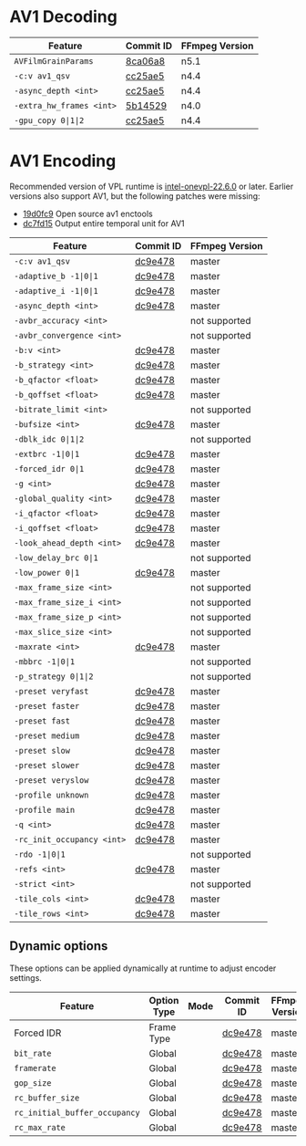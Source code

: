 # AV1 Decoding

| Feature                     | Commit ID                                                                                   | FFmpeg Version |
| --------------------------- | ------------------------------------------------------------------------------------------- | -------------- |
| `AVFilmGrainParams`         | [8ca06a8](https://github.com/FFmpeg/FFmpeg/commit/8ca06a8148db1b5e8394b2941790fcae29a84f46) | n5.1           |
| `-c:v av1_qsv`              | [cc25ae5](https://github.com/FFmpeg/FFmpeg/commit/cc25ae5d8ad2cef2dc8a21b828e89e5077b9dae3) | n4.4           |
| `-async_depth <int>`        | [cc25ae5](https://github.com/FFmpeg/FFmpeg/commit/cc25ae5d8ad2cef2dc8a21b828e89e5077b9dae3) | n4.4           |
| `-extra_hw_frames <int>`    | [5b14529](https://github.com/FFmpeg/FFmpeg/commit/5b145290df2998a9836a93eb925289c6c8b63af0) | n4.0           |
| `-gpu_copy 0\|1\|2`         | [cc25ae5](https://github.com/FFmpeg/FFmpeg/commit/cc25ae5d8ad2cef2dc8a21b828e89e5077b9dae3) | n4.4           |


# AV1 Encoding

Recommended version of VPL runtime is [intel-onevpl-22.6.0](https://github.com/oneapi-src/oneVPL-intel-gpu/releases/tag/intel-onevpl-22.6.0)
or later. Earlier versions also support AV1, but the following patches were missing:

* [19d0fc9](https://github.com/oneapi-src/oneVPL-intel-gpu/commit/19d0fc9) Open source av1 enctools
* [dc7fd15](https://github.com/oneapi-src/oneVPL-intel-gpu/commit/dc7fd15) Output entire temporal unit for AV1 

| Feature                     | Commit ID                                                                                   | FFmpeg Version |
| --------------------------- | ------------------------------------------------------------------------------------------- | -------------- |
| `-c:v av1_qsv`              | [dc9e478](https://github.com/FFmpeg/FFmpeg/commit/dc9e4789a3b504c08c8cd24e990aa692dde50bc6) | master         |
| `-adaptive_b -1\|0\|1`      | [dc9e478](https://github.com/FFmpeg/FFmpeg/commit/dc9e4789a3b504c08c8cd24e990aa692dde50bc6) | master         |
| `-adaptive_i -1\|0\|1`      | [dc9e478](https://github.com/FFmpeg/FFmpeg/commit/dc9e4789a3b504c08c8cd24e990aa692dde50bc6) | master         |
| `-async_depth <int>`        | [dc9e478](https://github.com/FFmpeg/FFmpeg/commit/dc9e4789a3b504c08c8cd24e990aa692dde50bc6) | master         |
| `-avbr_accuracy <int>`      | | not supported |
| `-avbr_convergence <int>`   | | not supported |
| `-b:v <int>`                | [dc9e478](https://github.com/FFmpeg/FFmpeg/commit/dc9e4789a3b504c08c8cd24e990aa692dde50bc6) | master         |
| `-b_strategy <int>`         | [dc9e478](https://github.com/FFmpeg/FFmpeg/commit/dc9e4789a3b504c08c8cd24e990aa692dde50bc6) | master         |
| `-b_qfactor <float>`        | [dc9e478](https://github.com/FFmpeg/FFmpeg/commit/dc9e4789a3b504c08c8cd24e990aa692dde50bc6) | master         |
| `-b_qoffset <float>`        | [dc9e478](https://github.com/FFmpeg/FFmpeg/commit/dc9e4789a3b504c08c8cd24e990aa692dde50bc6) | master         |
| `-bitrate_limit <int>`      | | not supported |
| `-bufsize <int>`            | [dc9e478](https://github.com/FFmpeg/FFmpeg/commit/dc9e4789a3b504c08c8cd24e990aa692dde50bc6) | master         |
| `-dblk_idc 0\|1\|2`         | | not supported |
| `-extbrc -1\|0\|1`          | [dc9e478](https://github.com/FFmpeg/FFmpeg/commit/dc9e4789a3b504c08c8cd24e990aa692dde50bc6) | master         |
| `-forced_idr 0\|1`          | [dc9e478](https://github.com/FFmpeg/FFmpeg/commit/dc9e4789a3b504c08c8cd24e990aa692dde50bc6) | master         |
| `-g <int>`                  | [dc9e478](https://github.com/FFmpeg/FFmpeg/commit/dc9e4789a3b504c08c8cd24e990aa692dde50bc6) | master         |
| `-global_quality <int>`     | [dc9e478](https://github.com/FFmpeg/FFmpeg/commit/dc9e4789a3b504c08c8cd24e990aa692dde50bc6) | master         |
| `-i_qfactor <float>`        | [dc9e478](https://github.com/FFmpeg/FFmpeg/commit/dc9e4789a3b504c08c8cd24e990aa692dde50bc6) | master         |
| `-i_qoffset <float>`        | [dc9e478](https://github.com/FFmpeg/FFmpeg/commit/dc9e4789a3b504c08c8cd24e990aa692dde50bc6) | master         |
| `-look_ahead_depth <int>`   | [dc9e478](https://github.com/FFmpeg/FFmpeg/commit/dc9e4789a3b504c08c8cd24e990aa692dde50bc6) | master         |
| `-low_delay_brc 0\|1`       | | not supported |
| `-low_power 0\|1`           | [dc9e478](https://github.com/FFmpeg/FFmpeg/commit/dc9e4789a3b504c08c8cd24e990aa692dde50bc6) | master         |
| `-max_frame_size <int>`     | | not supported |
| `-max_frame_size_i <int>`   | | not supported |
| `-max_frame_size_p <int>`   | | not supported |
| `-max_slice_size <int>`     | | not supported |
| `-maxrate <int>`            | [dc9e478](https://github.com/FFmpeg/FFmpeg/commit/dc9e4789a3b504c08c8cd24e990aa692dde50bc6) | master         |
| `-mbbrc -1\|0\|1`           | | not supported |
| `-p_strategy 0\|1\|2`       | | not supported |
| `-preset veryfast`          | [dc9e478](https://github.com/FFmpeg/FFmpeg/commit/dc9e4789a3b504c08c8cd24e990aa692dde50bc6) | master         |
| `-preset faster`            | [dc9e478](https://github.com/FFmpeg/FFmpeg/commit/dc9e4789a3b504c08c8cd24e990aa692dde50bc6) | master         |
| `-preset fast`              | [dc9e478](https://github.com/FFmpeg/FFmpeg/commit/dc9e4789a3b504c08c8cd24e990aa692dde50bc6) | master         |
| `-preset medium`            | [dc9e478](https://github.com/FFmpeg/FFmpeg/commit/dc9e4789a3b504c08c8cd24e990aa692dde50bc6) | master         |
| `-preset slow`              | [dc9e478](https://github.com/FFmpeg/FFmpeg/commit/dc9e4789a3b504c08c8cd24e990aa692dde50bc6) | master         |
| `-preset slower`            | [dc9e478](https://github.com/FFmpeg/FFmpeg/commit/dc9e4789a3b504c08c8cd24e990aa692dde50bc6) | master         |
| `-preset veryslow`          | [dc9e478](https://github.com/FFmpeg/FFmpeg/commit/dc9e4789a3b504c08c8cd24e990aa692dde50bc6) | master         |
| `-profile unknown`          | [dc9e478](https://github.com/FFmpeg/FFmpeg/commit/dc9e4789a3b504c08c8cd24e990aa692dde50bc6) | master         |
| `-profile main`             | [dc9e478](https://github.com/FFmpeg/FFmpeg/commit/dc9e4789a3b504c08c8cd24e990aa692dde50bc6) | master         |
| `-q <int>`                  | [dc9e478](https://github.com/FFmpeg/FFmpeg/commit/dc9e4789a3b504c08c8cd24e990aa692dde50bc6) | master         |
| `-rc_init_occupancy <int>`  | [dc9e478](https://github.com/FFmpeg/FFmpeg/commit/dc9e4789a3b504c08c8cd24e990aa692dde50bc6) | master         |
| `-rdo -1\|0\|1`             | | not supported |
| `-refs <int>`               | [dc9e478](https://github.com/FFmpeg/FFmpeg/commit/dc9e4789a3b504c08c8cd24e990aa692dde50bc6) | master         |
| `-strict <int>`             | | not supported |
| `-tile_cols <int>`          | [dc9e478](https://github.com/FFmpeg/FFmpeg/commit/dc9e4789a3b504c08c8cd24e990aa692dde50bc6) | master         |
| `-tile_rows <int>`          | [dc9e478](https://github.com/FFmpeg/FFmpeg/commit/dc9e4789a3b504c08c8cd24e990aa692dde50bc6) | master         |

## Dynamic options

These options can be applied dynamically at runtime to adjust encoder settings.

| Feature                             | Option Type | Mode | Commit ID                                                  | FFmpeg Version |
| ----------------------------------- | ------------| ---- | ---------------------------------------------------------- | -------------- |
| Forced IDR                          | Frame Type  |      | [dc9e478](https://github.com/FFmpeg/FFmpeg/commit/dc9e478) | master         |
| `bit_rate`                          | Global      |      | [dc9e478](https://github.com/FFmpeg/FFmpeg/commit/dc9e478) | master         |
| `framerate`                         | Global      |      | [dc9e478](https://github.com/FFmpeg/FFmpeg/commit/dc9e478) | master         |
| `gop_size`                          | Global      |      | [dc9e478](https://github.com/FFmpeg/FFmpeg/commit/dc9e478) | master         |
| `rc_buffer_size`                    | Global      |      | [dc9e478](https://github.com/FFmpeg/FFmpeg/commit/dc9e478) | master         |
| `rc_initial_buffer_occupancy`       | Global      |      | [dc9e478](https://github.com/FFmpeg/FFmpeg/commit/dc9e478) | master         |
| `rc_max_rate`                       | Global      |      | [dc9e478](https://github.com/FFmpeg/FFmpeg/commit/dc9e478) | master         |

